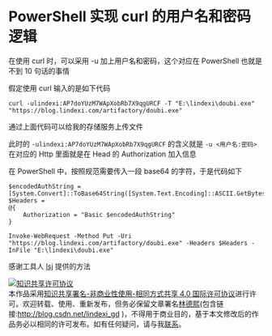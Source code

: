 
# PowerShell 实现 curl 的用户名和密码逻辑

在使用 curl 时，可以采用 -u 加上用户名和密码，这个对应在 PowerShell 也就是不到 10 句话的事情

<!--more-->


<!-- 发布 -->

假定使用 curl 输入的是如下代码

```
curl -ulindexi:AP7doYUzM7WApXobRb7X9qgURCF -T "E:\lindexi\doubi.exe" "https://blog.lindexi.com/artifactory/doubi.exe"
```

通过上面代码可以给我的存储服务上传文件

此时的 `-ulindexi:AP7doYUzM7WApXobRb7X9qgURCF` 的含义就是 `-u <用户名:密码>` 在对应的 Http 里面就是在 Head 的 Authorization 加入信息

在 PowerShell 中，按照规范需要传入一段 base64 的字符，于是代码如下

```
$encodedAuthString =  [System.Convert]::ToBase64String([System.Text.Encoding]::ASCII.GetBytes("lindexi:AP7doYUzM7WApXobRb7X9qgURCF")) 
$Headers = 
@{
    Authorization = "Basic $encodedAuthString"
}

Invoke-WebRequest -Method Put -Uri "https://blog.lindexi.com/artifactory/doubi.exe" -Headers $Headers -InFile "E:\lindexi\doubi.exe"
```

感谢工具人 [lsj](https://blog.sdlsj.net/ ) 提供的方法






<a rel="license" href="http://creativecommons.org/licenses/by-nc-sa/4.0/"><img alt="知识共享许可协议" style="border-width:0" src="https://licensebuttons.net/l/by-nc-sa/4.0/88x31.png" /></a><br />本作品采用<a rel="license" href="http://creativecommons.org/licenses/by-nc-sa/4.0/">知识共享署名-非商业性使用-相同方式共享 4.0 国际许可协议</a>进行许可。欢迎转载、使用、重新发布，但务必保留文章署名[林德熙](http://blog.csdn.net/lindexi_gd)(包含链接:http://blog.csdn.net/lindexi_gd )，不得用于商业目的，基于本文修改后的作品务必以相同的许可发布。如有任何疑问，请与我[联系](mailto:lindexi_gd@163.com)。